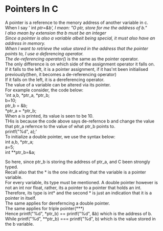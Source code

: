   # Pointers In C
 A pointer is a reference to the menory address of another variable in c.<br>
 When I say ' int *ptr=&b', I mean: "O ptr, store for me the address of b."<br>
I also mean by extension tha b must be an integer <br>
 Since a pointer is also a variable albeit being special, it must also have an address in memory.<br>
 When I want to retrieve the value stored in the address that the pointer points to, I use a deferencing operator.<br>
 The de-referencing operator(*) is the same as the pointer operator. <br>
 The only difference is on which side of the assignment operator it falls on.<br>
 If it falls to the left, it is a pointer assignment, if it has'nt been initialised previously(then, it becomes a de-referencing operator)<br>
 If it falls on the left, it is a dereferencing operator.<br>
 The value of a variable can be altered via its pointer.<br>
 For example consider, the code below:<br>
 'int a,b, *ptr_a, *ptr_b;<br>
  b=10;<br>
  ptr_b = &b;<br>
  *ptr_a = *ptr_b;<br>
  When a is printed, its value is seen to be 10.<br>
  THis is because the code above says de-refernce b and change the value that ptr_a refernce to the value of what ptr_b points to.<br>
  printf("%d", a);'<br>
  To initialize a double pointer, we use the syntax below: <br>
  int a,b, *ptr_a;<br>
  a=5;<br>
 int **ptr_b=&a;<br>

 So here, since ptr_b is storing the address of ptr_a, and C been strongly typed. <br>
 Recall also that the * is the one indicating that the variable is a pointer variable. <br>
 For every variable, its type must be mentioned. A double pointer however is not an int nor float, rather, its a pointer to a pointer that holds an int. <br>
 Therefore, its type is int* and the second * is just an indication that it is a pointer in itself.<br>
 The same applies for dereferncing a double pointer.<br>
 The same applies for triple pointer(***) <br>
Hence printf("%d", *ptr_b) ==  printf("%d", &b) which is the address of b.
While  printf("%d", **ptr_b) ===  printf("%d", b) which is the value stored in the b variable.
